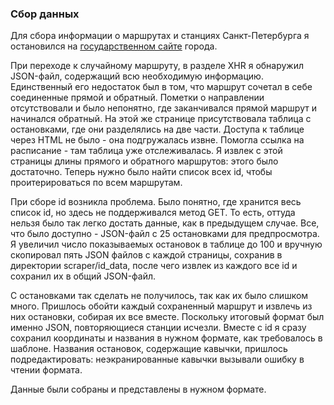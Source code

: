 ### Сбор данных

Для сбора информации о маршрутах и станциях Санкт-Петербурга
я остановился на [государственном сайте](http://transport.orgp.spb.ru) города.

При переходе к случайному маршруту, в разделе XHR я обнаружил JSON-файл, содержащий всю необходимую информацию.
Единственный его недостаток был в том, что маршрут сочетал в себе соединенные прямой и обратный.
Пометки о направлении отсутствовали и было непонятно, где заканчивался прямой маршрут и начинался обратный.
На этой же странице присутствовала таблица с остановками, где они разделялись на две части. Доступа к таблице
через HTML не было - она подгружалась извне. Помогла ссылка на расписание - там таблица уже отслеживалась.
Я извлек с этой страницы длины прямого и обратного маршрутов: этого было достаточно. Теперь нужно было
найти список всех id, чтобы проитерироваться по всем маршрутам.

При сборе id возникла проблема. Было понятно, где хранится весь список id, но здесь не поддерживался метод GET.
То есть, оттуда нельзя было так легко достать данные, как в предыдущем случае.
Все, что было доступно - JSON-файл с 25 остановками для предпросмотра.
Я увеличил число показываемых остановок в таблице до 100 и вручную скопировал пять JSON файлов с каждой страницы,
сохранив в директории scraper/id_data, после чего извлек из каждого все id и сохранил их в общий JSON-файл.

С остановками так сделать не получилось, так как их было слишком много. Пришлось обойти каждый сохраненный маршрут
и извлечь из них остановки, собирая их все вместе. Поскольку итоговый формат был именно JSON,
повторяющиеся станции исчезли. Вместе с id я сразу сохранил координаты и названия в нужном формате, как требовалось в шаблоне.
Названия остановок, содержащие кавычки, пришлось подредактировать: неэкранированные кавычки вызывали ошибку в чтении формата.

Данные были собраны и представлены в нужном формате.
